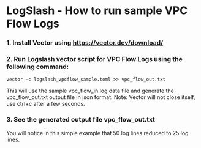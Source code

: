 # LogSlash - How to run sample VPC Flow Logs

### 1. Install Vector using https://vector.dev/download/ 

### 2. Run Logslash vector script for VPC Flow Logs using the following command:

```vector -c logslash_vpcflow_sample.toml >> vpc_flow_out.txt ```  
  
This will use the sample vpc_flow_in.log data file and generate the vpc_flow_out.txt output file in json format. 
Note: Vector will not close itself, use ctrl+c after a few seconds.


### 3. See the generated output file vpc_flow_out.txt
You will notice in this simple example that 50 log lines reduced to 25 log lines. 
